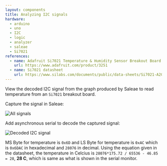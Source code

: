 ```yaml
---
layout: components
title: Analyzing I2C signals
hardware:
  - arduino
  - uno
  - I2C
  - logic
  - analyzer
  - saleae
  - Si7021
references:
  - name: Adafruit Si7021 Temperature & Humidity Sensor Breakout Board
    url: https://www.adafruit.com/product/3251
  - name: Si7021 datasheet
    url: https://www.silabs.com/documents/public/data-sheets/Si7021-A20.pdf
---
```


View the decoded I2C signal from the graph produced by Saleae to read temperature from an `Si7021` breakout board.

Capture the signal in Saleae:

<img src="{{ site.url }}/assets/images/components/logic-analyzer-i2c-all-signals.png" alt="All signals">

Add asynchronous serial to decode the captured signal:

<img src="{{ site.url }}/assets/images/components/logic-analyzer-i2c-decoded-signals.png" alt="Decoded I2C signal">

MS Byte for temperature is `0x6D` and LS Byte for temperature is `0xAC` which is `0x6DAC` in hexadecimal and `28076` in decimal. Using the equation given in the datasheet, the temperature in Celcius is `28076*175.72 / 65536 - 46.85 = 28`, **28 C**, which is same as what is shown in the serial monitor.
